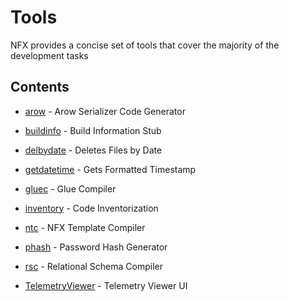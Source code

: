 # Tools

NFX provides a concise set of tools that cover the majority of the development tasks

## Contents

* [arow](./arow.md) - Arow Serializer Code Generator

* [buildinfo](./buildinfo.md) - Build Information Stub

* [delbydate](./delbydate.md) - Deletes Files by Date

* [getdatetime](./getdatetime.md) - Gets Formatted Timestamp

* [gluec](./gluec.md) - Glue Compiler

* [inventory](./inventory.md) - Code Inventorization

* [ntc](./ntc.md) - NFX Template Compiler

* [phash](./phash.md) - Password Hash Generator

* [rsc](./rsc.md) - Relational Schema Compiler

* [TelemetryViewer](./telemetry.md) - Telemetry Viewer UI